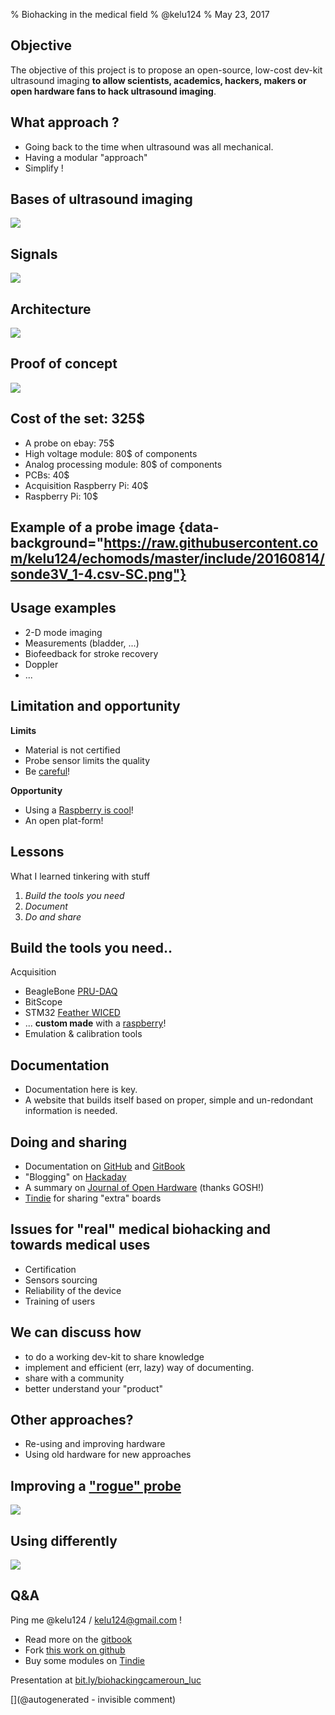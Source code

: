 % Biohacking in the medical field
% @kelu124
% May 23, 2017

## Objective

The objective of this project is to propose an open-source, low-cost dev-kit ultrasound imaging __to allow scientists, academics, hackers, makers or open hardware fans to hack ultrasound imaging__.

## What approach ?

* Going back to the time when ultrasound was all mechanical.
* Having a modular "approach"
* Simplify !

## Bases of ultrasound imaging

![](http://openhardware.metajnl.com/articles/10.5334/joh.2/joh-1-2-g2.png)

## Signals

![](https://raw.githubusercontent.com/kelu124/echomods/master/goblin/images/slide_principle.png)

## Architecture

![](http://openhardware.metajnl.com/articles/10.5334/joh.2/joh-1-2-g1.png)

## Proof of concept

![](https://raw.githubusercontent.com/kelu124/echomods/master/doj/images/doj_v2_notes.jpg)

## Cost of the set: 325$

* A probe on ebay: 75$
* High voltage module: 80$ of components
* Analog processing module: 80$ of components
* PCBs: 40$
* Acquisition Raspberry Pi: 40$ 
* Raspberry Pi: 10$

## Example of a probe image  {data-background="https://raw.githubusercontent.com/kelu124/echomods/master/include/20160814/sonde3V_1-4.csv-SC.png"}

## Usage examples

* 2-D mode imaging
* Measurements (bladder, ...)
* Biofeedback for stroke recovery
* Doppler
* ...

## Limitation and opportunity

__Limits__

* Material is not certified
* Probe sensor limits the quality
* Be [careful](https://kelu124.gitbooks.io/echomods/content/caution.html)!

__Opportunity__

* Using a [Raspberry is cool](https://kelu124.gitbooks.io/echomods/content/RPI.html)!
* An open plat-form!

## Lessons

What I learned tinkering with stuff

1. _Build the tools you need_ 
2. _Document_
3. _Do and share_


## Build the tools you need..

Acquisition

* BeagleBone [PRU-DAQ](https://github.com/kelu124/echomods/blob/master/retired/toadkiller/Readme.md)
* BitScope
* STM32 [Feather WICED](https://github.com/kelu124/echomods/tree/master/goblin)
* ... __custom made__ with a [raspberry](https://github.com/kelu124/echomods/blob/master/elmo/data/arduinoffset/20170612-ArduinoFFTed.ipynb)!
* Emulation & calibration tools

## Documentation

* Documentation here is key. 
* A website that builds itself based on proper, simple and un-redondant information is needed. 

## Doing and sharing

* Documentation on [GitHub](https://github.com/kelu124/echomods/) and [GitBook](https://kelu124.gitbooks.io/echomods/content/)
* "Blogging" on [Hackaday](https://hackaday.io/project/9281-murgen-open-source-ultrasound-imaging)
* A summary on [Journal of Open Hardware](http://openhardware.metajnl.com/articles/10.5334/joh.2/) (thanks GOSH!)
* [Tindie](https://www.tindie.com/stores/kelu124/) for sharing "extra" boards

## Issues for "real" medical biohacking and towards medical uses

* Certification
* Sensors sourcing
* Reliability of the device
* Training of users
 
## We can discuss how

* to do a working dev-kit to share knowledge
* implement and efficient (err, lazy) way of documenting. 
* share with a community
* better understand your "product"

## Other approaches?

* Re-using and improving hardware
* Using old hardware for new approaches

## Improving a ["rogue" probe](https://github.com/kelu124/kina/)

![](https://cdn.hackaday.io/images/28321490131782990.jpg)

## Using differently

![](https://ae01.alicdn.com/kf/HTB1U4rfPFXXXXbRXFXXq6xXFXXXL/Prenatal-font-b-Fetal-b-font-font-b-Doppler-b-font-LCD-Screen-Backlight-Built-in.jpg)

## Q&A

Ping me @kelu124 / kelu124@gmail.com !

* Read more on the [gitbook](https://kelu124.gitbooks.io/echomods/content/)
* Fork [this work on github](https://github.com/kelu124/echomods/)
* Buy some modules on [Tindie](https://www.tindie.com/stores/kelu124/)

Presentation at [bit.ly/biohackingcameroun_luc](http://bit.ly/biohackingcameroun_luc)



[](@autogenerated - invisible comment)